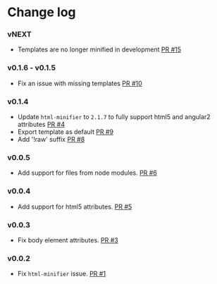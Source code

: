 # Change log

### vNEXT

- Templates are no longer minified in development [PR #15](https://github.com/Urigo/meteor-static-html-compiler/pull/15)

### v0.1.6 - v0.1.5

- Fix an issue with missing templates [PR #10](https://github.com/Urigo/meteor-static-html-compiler/pull/10)

### v0.1.4

- Update `html-minifier` to `2.1.7` to fully support html5 and angular2 attributes [PR #4](https://github.com/Urigo/meteor-static-html-compiler/pull/4)
- Export template as default [PR #9](https://github.com/Urigo/meteor-static-html-compiler/pull/9)
- Add '!raw' suffix [PR #8](https://github.com/Urigo/meteor-static-html-compiler/pull/8)

### v0.0.5

- Add support for files from node modules. [PR #6](https://github.com/Urigo/meteor-static-html-compiler/pull/6)

### v0.0.4

- Add support for html5 attributes. [PR #5](https://github.com/Urigo/meteor-static-html-compiler/pull/5)

### v0.0.3

- Fix body element attributes. [PR #3](https://github.com/Urigo/meteor-static-html-compiler/pull/3)

### v0.0.2

- Fix `html-minifier` issue. [PR #1](https://github.com/Urigo/meteor-static-html-compiler/pull/1)
